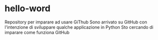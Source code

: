 # hello-word
Repository per imparare ad usare GiThub
Sono arrivato su GitHub con l'intenzione di sviluppare qualche applicazione in Python
Sto cercando di imparare come funziona GitHub
